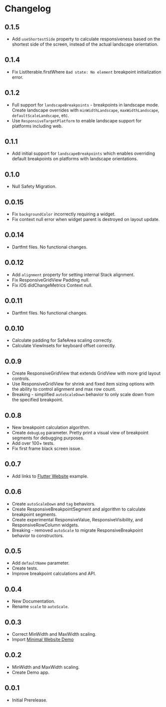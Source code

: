 # Changelog

## 0.1.5
- Add `useShortestSide` property to calculate responsiveness based on the shortest side of the screen, instead of the actual landscape orientation.

## 0.1.4
- Fix ListIterable.firstWhere `Bad state: No element` breakpoint initialization error.

## 0.1.2
- Full support for `landscapeBreakpoints` - breakpoints in landscape mode. Create landscape overrides with `minWidthLandscape`, `maxWidthLandscape`, `defaultScaleLandscape`, etc.
- Use `ResponsiveTargetPlatform` to enable landscape support for platforms including web.

## 0.1.1
- Add initial support for `landscapeBreakpoints` which enables overriding default breakpoints on platforms with landscape orientations.

## 0.1.0
- Null Safety Migration.

## 0.0.15
- Fix `backgroundColor` incorrectly requiring a widget.
- Fix context null error when widget parent is destroyed on layout update.

## 0.0.14
- Dartfmt files. No functional changes.

## 0.0.12
- Add `alignment` property for setting internal Stack alignment.
- Fix ResponsiveGridView Padding null.
- Fix iOS didChangeMetrics Context null.

## 0.0.11
- Dartfmt files. No functional changes.

## 0.0.10
- Calculate padding for SafeArea scaling correctly.
- Calculate ViewInsets for keyboard offset correctly.

## 0.0.9
- Create ResponsiveGridView that extends GridView with more grid layout controls.
- Use ResponsiveGridView for shrink and fixed item sizing options with the ability to control alignment and max row count.
- Breaking - simplified `autoScaleDown` behavior to only scale down from the specified breakpoint.

## 0.0.8
- New breakpoint calculation algorithm.
- Create `debugLog` parameter. Pretty print a visual view of breakpoint segments for debugging purposes.
- Add over 100+ tests.
- Fix first frame black screen issue.

## 0.0.7
- Add links to [Flutter Website](https://github.com/Codelessly/FlutterWebsite) example.

## 0.0.6
- Create `autoScaleDown` and `tag` behaviors.
- Create ResponsiveBreakpointSegment and algorithm to calculate breakpoint segments.
- Create experimental ResponsiveValue, ResponsiveVisibility, and ResponsiveRowColumn widgets.
- Breaking - removed `autoScale` to migrate ResponsiveBreakpoint behavior to constructors.

## 0.0.5
- Add `defaultName` parameter.
- Create tests.
- Improve breakpoint calculations and API.

## 0.0.4
- New Documentation.
- Rename `scale` to `autoScale`.

## 0.0.3
- Correct MinWidth and MaxWidth scaling.
- Import [Minimal Website Demo](https://github.com/Codelessly/FlutterMinimalWebsite)

## 0.0.2
- MinWidth and MaxWidth scaling.
- Create Demo app.

## 0.0.1
- Initial Prerelease.